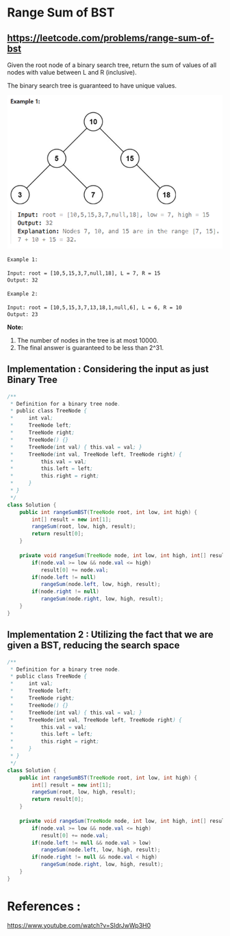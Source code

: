 # Range Sum of BST
## https://leetcode.com/problems/range-sum-of-bst

Given the root node of a binary search tree, return the sum of values of all nodes with value between L and R (inclusive).

The binary search tree is guaranteed to have unique values.

!["BST"](range-sum-bst.png?raw=true)
```
Example 1:

Input: root = [10,5,15,3,7,null,18], L = 7, R = 15
Output: 32

Example 2:

Input: root = [10,5,15,3,7,13,18,1,null,6], L = 6, R = 10
Output: 23
``` 

**Note:**
1. The number of nodes in the tree is at most 10000.
2. The final answer is guaranteed to be less than 2^31.

## Implementation : Considering the input as just Binary Tree
```java
/**
 * Definition for a binary tree node.
 * public class TreeNode {
 *     int val;
 *     TreeNode left;
 *     TreeNode right;
 *     TreeNode() {}
 *     TreeNode(int val) { this.val = val; }
 *     TreeNode(int val, TreeNode left, TreeNode right) {
 *         this.val = val;
 *         this.left = left;
 *         this.right = right;
 *     }
 * }
 */
class Solution {
    public int rangeSumBST(TreeNode root, int low, int high) {
        int[] result = new int[1];
        rangeSum(root, low, high, result);
        return result[0];
    }

    private void rangeSum(TreeNode node, int low, int high, int[] result) {
        if(node.val >= low && node.val <= high)
           result[0] += node.val;
        if(node.left != null)
           rangeSum(node.left, low, high, result);
        if(node.right != null)
           rangeSum(node.right, low, high, result);
    }
}
```

## Implementation 2 : Utilizing the fact that we are given a BST, reducing the search space
```java
/**
 * Definition for a binary tree node.
 * public class TreeNode {
 *     int val;
 *     TreeNode left;
 *     TreeNode right;
 *     TreeNode() {}
 *     TreeNode(int val) { this.val = val; }
 *     TreeNode(int val, TreeNode left, TreeNode right) {
 *         this.val = val;
 *         this.left = left;
 *         this.right = right;
 *     }
 * }
 */
class Solution {
    public int rangeSumBST(TreeNode root, int low, int high) {
        int[] result = new int[1];
        rangeSum(root, low, high, result);
        return result[0];
    }

    private void rangeSum(TreeNode node, int low, int high, int[] result) {
        if(node.val >= low && node.val <= high)
           result[0] += node.val;
        if(node.left != null && node.val > low)
           rangeSum(node.left, low, high, result);
        if(node.right != null && node.val < high)
           rangeSum(node.right, low, high, result);
    }
}
```

# References :
https://www.youtube.com/watch?v=SIdrJwWp3H0

